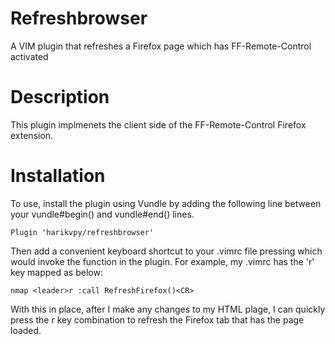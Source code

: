 # Refreshbrowser
A VIM plugin that refreshes a Firefox page which has FF-Remote-Control activated

# Description
This plugin implmenets the client side of the FF-Remote-Control Firefox extension.

# Installation
To use, install the plugin using Vundle by adding the following line between your vundle#begin() and vundle#end() lines.
```vim
Plugin 'harikvpy/refreshbrowser'
```
Then add a convenient keyboard shortcut to your .vimrc file pressing which would invoke the function in the plugin. For example, my .vimrc has the 'r' key mapped as below:
```vim
nmap <leader>r :call RefreshFirefox()<CR>
``` 
With this in place, after I make any changes to my HTML plage, I can quickly press the <leader>r key combination to refresh the Firefox tab that has the page loaded.
